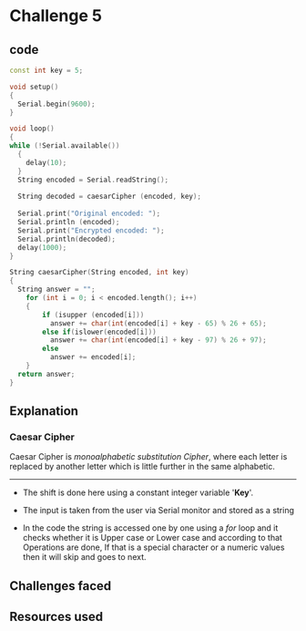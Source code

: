 # Challenge 5

## code

```cpp
const int key = 5;

void setup() 
{
  Serial.begin(9600);
}

void loop() 
{
while (!Serial.available()) 
  {
    delay(10);
  }
  String encoded = Serial.readString();
  
  String decoded = caesarCipher (encoded, key);
  
  Serial.print("Original encoded: ");
  Serial.println (encoded);
  Serial.print("Encrypted encoded: ");
  Serial.println(decoded);
  delay(1000);
}

String caesarCipher(String encoded, int key) 
{
  String answer = "";
    for (int i = 0; i < encoded.length(); i++) 
    {
        if (isupper (encoded[i]))
          answer += char(int(encoded[i] + key - 65) % 26 + 65);
        else if(islower(encoded[i]))
          answer += char(int(encoded[i] + key - 97) % 26 + 97);
        else
          answer += encoded[i];
    }
  return answer;
}
```
## Explanation

### Caesar Cipher

Caesar Cipher is *monoalphabetic substitution Cipher*, where each letter is replaced by another letter which is little further in the same alphabetic.

---

- The shift is done here using a constant integer variable '**Key**'.

- The input is taken from the user via Serial monitor and stored as a string

- In the code the string is accessed one by one using a *for* loop and it checks whether it is Upper case or Lower case and according to that Operations are done, If that is a special character or a numeric values then it will skip and goes to next.

## Challenges faced 

## Resources used
